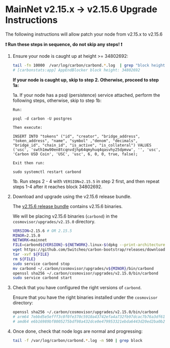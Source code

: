 # MainNet v2.15.x -> v2.15.6 Upgrade Instructions

The following instructions will allow patch your node from v2.15.x to v2.15.6

**:exclamation: Run these steps in sequence, do not skip any steps! :exclamation:**

1. Ensure your node is caught up at height >= 34802692:

    ```bash
    tail -fn 10000  /var/log/carbon/carbond.*.log  | grep "block height"
    # [carbonstats:app] AppEndBlocker block height: 34802692
    ```
    
    **If your node is caught up, skip to step 2. Otherwise, proceed to step 1a:**
    
    
    1a. If your node has a psql (persistence) service attached, perform the following steps, otherwise, skip to step 1b:

    ```
    Run:

    psql -d carbon -U postgres

    Then execute:

    INSERT INTO "tokens" ("id", "creator", "bridge_address", "token_address", "name", "symbol" ,"denom", "decimals", "bridge_id", "chain_id", "is_active", "is_collateral") VALUES  ('usc', 'swth1mw90en8tcqnvdjhp64qmyhuq4qasvhy25dpmvw', '', 'usc', 'Carbon USD Coin', 'USC', 'usc', 6, 0, 0, true, false);

    Exit then run:

    sudo systemctl restart carbond
    ```

    1b. Run steps 2 - 4 with `VERSION=2.15.5` in step 2 first, and then repeat steps 1-4 after it reaches block 34802692. 

2. Download and upgrade using the v2.15.6 release bundle.

    The [v2.15.6 release bundle](https://github.com/Switcheo/carbon-bootstrap/releases/tag/v2.15.6) contains v2.15.6 binaries.

    We will be placing v2.15.6 binaries (`carbond`) in the `cosmovisor/upgrades/v2.15.0` directory.

    ```bash
    VERSION=2.15.6 # OR 2.15.5
    MINOR=2.15.0
    NETWORK=mainnet
    FILE=carbond${VERSION}-${NETWORK}.linux-$(dpkg --print-architecture).tar.gz
    wget https://github.com/Switcheo/carbon-bootstrap/releases/download/v${VERSION}/${FILE}
    tar -xvf ${FILE}
    rm ${FILE}
    sudo service carbond stop
    mv carbond ~/.carbon/cosmovisor/upgrades/v${MINOR}/bin/carbond
    openssl sha256 ~/.carbon/cosmovisor/upgrades/v2.15.0/bin/carbond
    sudo service carbond start
    ```

3. Check that you have configured the right versions of `carbond`.

    Ensure that you have the right binaries installed under the `cosmovisor` directory:

    ```bash
    openssl sha256 ~/.carbon/cosmovisor/upgrades/v2.15.0/bin/carbond
    # arm64 7ebbd5e5efff3c0f0fe370c5910a43742efa4a732fb97dcac7b76a3df61f9f1c
    # amd64 e6b16989bf8005275bdf98a432dce0e479953321ebda6443d20ed2ba0b2bffc7
    ```

4. Once done, check that node logs are normal and progressing:

    ```bash
    tail -f /var/log/carbon/carbond.*.log -n 500 | grep block
    ```
